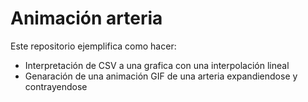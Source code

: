 # Animación arteria

Este repositorio ejemplifica como hacer:

  - Interpretación de CSV a una grafica con una interpolación lineal
  - Genaración de una animación GIF de una arteria expandiendose y contrayendose